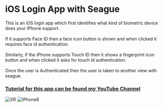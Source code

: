 # iOS Login App with Seague

This is an iOS login app which first identifies what kind of biometric device does your iPhone support.<br /><br />
If it supports Face ID then a face icon button is shown and when clicked it requires face id authentication.<br /><br />
Similarly, if the iPhone supports Touch ID then it shows a fingerprint icon button and when clicked it asks for touch id authentication.<br /><br />
Once the user is Authenticated then the user is taken to another view with seague.

### [Tutorial for this app can be found my YouTube Channel](https://www.youtube.com/watch?v=7uaWybEJYyY&t=1s)

![XR](https://user-images.githubusercontent.com/13806781/54830941-d8a16180-4c8f-11e9-98fb-479f5fcd77ab.gif)             ![iPhone8](https://user-images.githubusercontent.com/13806781/54831031-fa9ae400-4c8f-11e9-94a1-643b8f0787bb.gif)
